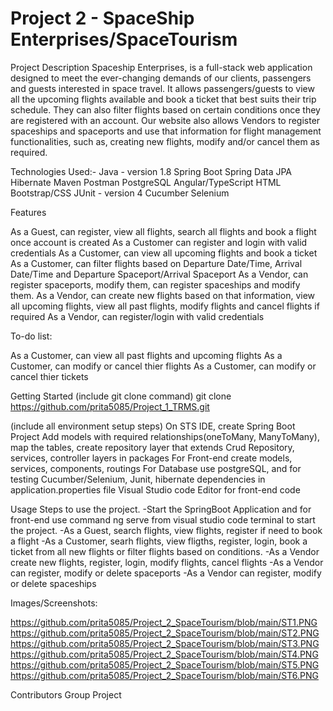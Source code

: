 # Project 2 - SpaceShip Enterprises/SpaceTourism

Project Description
Spaceship Enterprises, is a full-stack web application designed to meet the ever-changing demands of our clients, passengers and guests interested in space travel. It allows passengers/guests to view all the upcoming flights available and book a ticket that best suits their trip schedule. They can also filter flights based on certain conditions once they are registered with an account. Our website also allows Vendors to register spaceships and spaceports and use that information for flight management functionalities, such as, creating new flights, modify and/or cancel them as required.

Technologies Used:-
Java - version 1.8
Spring Boot
Spring Data JPA
Hibernate
Maven
Postman
PostgreSQL
Angular/TypeScript
HTML
Bootstrap/CSS
JUnit - version 4
Cucumber
Selenium

Features

As a Guest, can register, view all flights, search all flights and book a flight once account is created
As a Customer can register and login with valid credentials
As a Customer, can view all upcoming flights and book a ticket
As a Customer, can filter flights based on Departure Date/Time, Arrival Date/Time and Departure Spaceport/Arrival Spaceport
As a Vendor, can register spaceports, modify them, can register spaceships and modify them. 
As a Vendor, can create new flights based on that information, view all upcoming flights, view all past flights, modify flights and cancel flights if required
As a Vendor, can register/login with valid credentials

To-do list:

As a Customer, can view all past flights and upcoming flights
As a Customer, can modify or cancel thier flights
As a Customer, can modify or cancel thier tickets 

Getting Started
(include git clone command) 
git clone https://github.com/prita5085/Project_1_TRMS.git

(include all environment setup steps)
On STS IDE, create Spring Boot Project
Add models with required relationships(oneToMany, ManyToMany), map the tables, create repository layer that extends Crud Repository, services, controller layers in packages
For Front-end create models, services, components, routings
For Database use postgreSQL, and for testing Cucumber/Selenium, Junit, hibernate dependencies in application.properties file
Visual Studio code Editor for front-end code

Usage
Steps to use the project. 
-Start the SpringBoot Application and for front-end use command ng serve from visual studio code terminal to start the project. 
-As a Guest, search flights, view flights, register if need to book a flight
-As a Customer, searh flights, view fligths, register, login, book a ticket from all new flights or filter flights based on conditions.
-As a Vendor create new flights, register, login, modify flights, cancel flights
-As a Vendor can register, modify or delete spaceports
-As a Vendor can register, modify or delete spaceships

Images/Screenshots:

https://github.com/prita5085/Project_2_SpaceTourism/blob/main/ST1.PNG
https://github.com/prita5085/Project_2_SpaceTourism/blob/main/ST2.PNG
https://github.com/prita5085/Project_2_SpaceTourism/blob/main/ST3.PNG
https://github.com/prita5085/Project_2_SpaceTourism/blob/main/ST4.PNG
https://github.com/prita5085/Project_2_SpaceTourism/blob/main/ST5.PNG
https://github.com/prita5085/Project_2_SpaceTourism/blob/main/ST6.PNG

Contributors
Group Project
